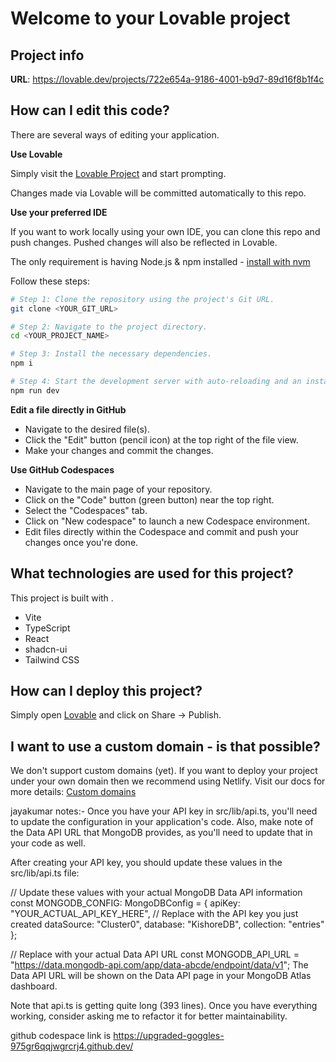 # Welcome to your Lovable project

## Project info

**URL**: https://lovable.dev/projects/722e654a-9186-4001-b9d7-89d16f8b1f4c

## How can I edit this code?

There are several ways of editing your application.

**Use Lovable**

Simply visit the [Lovable Project](https://lovable.dev/projects/722e654a-9186-4001-b9d7-89d16f8b1f4c) and start prompting.

Changes made via Lovable will be committed automatically to this repo.

**Use your preferred IDE**

If you want to work locally using your own IDE, you can clone this repo and push changes. Pushed changes will also be reflected in Lovable.

The only requirement is having Node.js & npm installed - [install with nvm](https://github.com/nvm-sh/nvm#installing-and-updating)

Follow these steps:

```sh
# Step 1: Clone the repository using the project's Git URL.
git clone <YOUR_GIT_URL>

# Step 2: Navigate to the project directory.
cd <YOUR_PROJECT_NAME>

# Step 3: Install the necessary dependencies.
npm i

# Step 4: Start the development server with auto-reloading and an instant preview.
npm run dev
```

**Edit a file directly in GitHub**

- Navigate to the desired file(s).
- Click the "Edit" button (pencil icon) at the top right of the file view.
- Make your changes and commit the changes.

**Use GitHub Codespaces**

- Navigate to the main page of your repository.
- Click on the "Code" button (green button) near the top right.
- Select the "Codespaces" tab.
- Click on "New codespace" to launch a new Codespace environment.
- Edit files directly within the Codespace and commit and push your changes once you're done.

## What technologies are used for this project?

This project is built with .

- Vite
- TypeScript
- React
- shadcn-ui
- Tailwind CSS

## How can I deploy this project?

Simply open [Lovable](https://lovable.dev/projects/722e654a-9186-4001-b9d7-89d16f8b1f4c) and click on Share -> Publish.

## I want to use a custom domain - is that possible?

We don't support custom domains (yet). If you want to deploy your project under your own domain then we recommend using Netlify. Visit our docs for more details: [Custom domains](https://docs.lovable.dev/tips-tricks/custom-domain/)


jayakumar notes:-
Once you have your API key in src/lib/api.ts, you'll need to update the configuration in your application's code. Also, make note of the Data API URL that MongoDB provides, as you'll need to update that in your code as well.

After creating your API key, you should update these values in the src/lib/api.ts file:


// Update these values with your actual MongoDB Data API information
const MONGODB_CONFIG: MongoDBConfig = {
  apiKey: "YOUR_ACTUAL_API_KEY_HERE", // Replace with the API key you just created
  dataSource: "Cluster0",
  database: "KishoreDB",
  collection: "entries"
};

// Replace with your actual Data API URL
const MONGODB_API_URL = "https://data.mongodb-api.com/app/data-abcde/endpoint/data/v1"; 
The Data API URL will be shown on the Data API page in your MongoDB Atlas dashboard.

Note that api.ts is getting quite long (393 lines). Once you have everything working, consider asking me to refactor it for better maintainability.

github codespace link is https://upgraded-goggles-975gr6qqjwgrcrj4.github.dev/